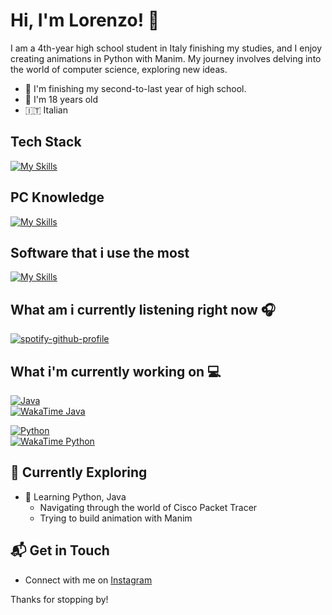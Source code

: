 # Hi, I'm Lorenzo! 👋

I am a 4th-year high school student in Italy finishing my studies, and I enjoy creating animations in Python with Manim. My journey involves delving into the world of computer science, exploring new ideas.

- 🔭 I'm finishing my second-to-last year of high school.
- 🎒 I'm 18 years old
- 🇮🇹 Italian


## Tech Stack
[![My Skills](https://skillicons.dev/icons?i=html,css,js,c,cpp,py,java,markdown)](https://skillicons.dev)

## PC Knowledge
[![My Skills](https://skillicons.dev/icons?i=linux,arch,bash,windows,powershell)](https://skillicons.dev)

## Software that i use the most
[![My Skills](https://skillicons.dev/icons?i=notion,vscode)](https://skillicons.dev)

## What am i currently listening right now 🎧
[![spotify-github-profile](https://spotify-github-profile.kittinanx.com/api/view?uid=31z3o6d4gcusz3j23rp4duzmdqoe&cover_image=true&theme=novatorem&show_offline=true&background_color=121212&interchange=true&bar_color=cdc412&bar_color_cover=true)](https://github.com/kittinan/spotify-github-profile)

## What i'm currently working on 💻

[![Java](https://img.shields.io/badge/Java-Activity-red?style=for-the-badge&logo=java)](https://wakatime.com/badge/user/27f94bbf-24e2-4ffd-a3c1-07a9412b16f9/project/c3f7cf92-362d-44c8-b7a8-1108e48f64c5)  
[![WakaTime Java](https://wakatime.com/badge/user/27f94bbf-24e2-4ffd-a3c1-07a9412b16f9/project/c3f7cf92-362d-44c8-b7a8-1108e48f64c5.svg?style=for-the-badge)](https://wakatime.com/badge/user/27f94bbf-24e2-4ffd-a3c1-07a9412b16f9/project/c3f7cf92-362d-44c8-b7a8-1108e48f64c5)

[![Python](https://img.shields.io/badge/Python-Activity-blue?style=for-the-badge&logo=python&labelColor=yellow)](https://wakatime.com/badge/user/27f94bbf-24e2-4ffd-a3c1-07a9412b16f9/project/811b94ef-24eb-49e7-9ec7-d6bad476f248)  
[![WakaTime Python](https://wakatime.com/badge/user/27f94bbf-24e2-4ffd-a3c1-07a9412b16f9/project/811b94ef-24eb-49e7-9ec7-d6bad476f248.svg?style=for-the-badge)](https://wakatime.com/badge/user/27f94bbf-24e2-4ffd-a3c1-07a9412b16f9/project/811b94ef-24eb-49e7-9ec7-d6bad476f248)


## 🌱 Currently Exploring

- 🚀 Learning Python, Java
  - Navigating through the world of Cisco Packet Tracer
  - Trying to build animation with Manim
   

## 📬 Get in Touch

- Connect with me on [Instagram](https://instagram.com/st0rmosu)

Thanks for stopping by!





<!--

Here are some ideas to get you started:

- 🔭 I’m currently working on ...
- 🌱 I’m currently learning ...
- 👯 I’m looking to collaborate on ...
- 🤔 I’m looking for help with ...
- 💬 Ask me about ...
- 📫 How to reach me: ...
- 😄 Pronouns: ...
- ⚡ Fun fact: ...
-->
